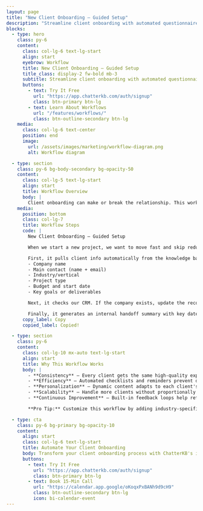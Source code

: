 ```yaml
---
layout: page
title: "New Client Onboarding – Guided Setup"
description: "Streamline client onboarding with automated questionnaires, document collection, and project kickoff workflows."
blocks:
  - type: hero
    class: py-6
    content:
      class: col-lg-6 text-lg-start
      align: start
      eyebrow: Workflow
      title: New Client Onboarding – Guided Setup
      title_class: display-2 fw-bold mb-3
      subtitle: Streamline client onboarding with automated questionnaires, document collection, and project kickoff workflows.
      buttons:
        - text: Try It Free
          url: "https://app.chatterkb.com/auth/signup"
          class: btn-primary btn-lg
        - text: Learn About Workflows
          url: "/features/workflows/"
          class: btn-outline-secondary btn-lg
    media:
      class: col-lg-6 text-center
      position: end
      image:
        url: /assets/images/marketing/workflow-diagram.png
        alt: Workflow diagram

  - type: section
    class: py-6 bg-body-secondary bg-opacity-50
    content:
      class: col-lg-5 text-lg-start
      align: start
      title: Workflow Overview
      body: |
        Client onboarding can make or break the relationship. This workflow transforms the chaotic first-week scramble into a **smooth, professional experience** that sets expectations and builds confidence from day one. This one leverages [Zapier MCP](https://mcp.zapier.com). ChatterKB is smart enough to know if you've added [HubSpot](https://www.hubspot.com/) as your CRM. It just works.
    media:
      position: bottom
      class: col-lg-7
      title: Workflow Steps
      code: |
        New Client Onboarding – Guided Setup

        When we start a new project, we want to move fast and skip redundant tasks. This assistant helps do that by walking us through only the essentials.

        First, it pulls client info automatically from the knowledge base if we upload an intake form or pitch deck. It should contain all of the information that follows:
        - Company name
        - Main contact (name + email) 
        - Industry/vertical
        - Project type
        - Budget and start date
        - Key goals or deliverables

        Next, it checks our CRM. If the company exists, update the record. If not, it creates one using the info above.

        Finally, it generates an internal handoff summary with key dates and any open questions.
      copy_label: Copy
      copied_label: Copied!

  - type: section
    class: py-6
    content:
      class: col-lg-10 mx-auto text-lg-start
      align: start
      title: Why This Workflow Works
      body: |
        - **Consistency** — Every client gets the same high-quality experience, regardless of who handles their onboarding
        - **Efficiency** — Automated checklists and reminders prevent delays and missed steps
        - **Personalization** — Dynamic content adapts to each client's specific needs and industry
        - **Scalability** — Handle more clients without proportionally increasing workload
        - **Continuous Improvement** — Built-in feedback loops help refine the process over time

        **Pro Tip:** Customize this workflow by adding industry-specific modules. For example, add compliance checkpoints for healthcare clients or security protocols for financial services.

  - type: cta
    class: py-6 bg-primary bg-opacity-10
    content:
      align: start
      class: col-lg-6 text-lg-start
      title: Automate Your Client Onboarding
      body: Transform your client onboarding process with ChatterKB's intelligent workflow automation.
      buttons:
        - text: Try It Free
          url: "https://app.chatterkb.com/auth/signup"
          class: btn-primary btn-lg
        - text: Book 15-Min Call
          url: "https://calendar.app.google/oKoqxPxBANh9d9cH9"
          class: btn-outline-secondary btn-lg
          icon: bi-calendar-event
---
```

